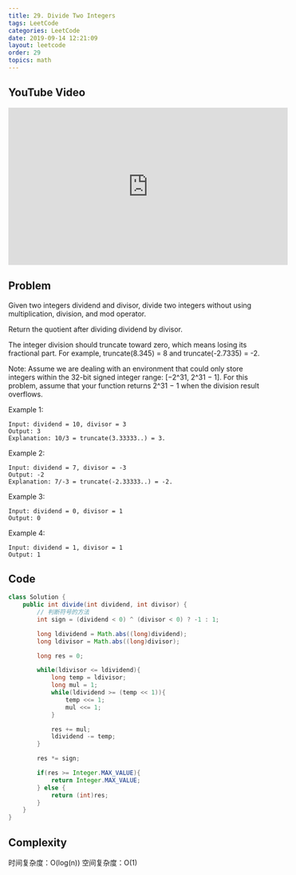 ```yaml
---
title: 29. Divide Two Integers
tags: LeetCode
categories: LeetCode
date: 2019-09-14 12:21:09
layout: leetcode
order: 29
topics: math
---
```


## YouTube Video

<iframe width="560" height="315" src="https://www.youtube.com/embed/XKuFGEGt5zo" frameborder="0" allow="accelerometer; autoplay; encrypted-media; gyroscope; picture-in-picture" allowfullscreen></iframe>

## Problem

Given two integers dividend and divisor, divide two integers without using multiplication, division, and mod operator.

Return the quotient after dividing dividend by divisor.

The integer division should truncate toward zero, which means losing its fractional part. For example, truncate(8.345) = 8 and truncate(-2.7335) = -2.

Note: Assume we are dealing with an environment that could only store integers within the 32-bit signed integer range: [−2^31, 2^31 − 1]. For this problem, assume that your function returns 2^31 − 1 when the division result overflows.
 

Example 1:
```
Input: dividend = 10, divisor = 3
Output: 3
Explanation: 10/3 = truncate(3.33333..) = 3.
```
Example 2:
```
Input: dividend = 7, divisor = -3
Output: -2
Explanation: 7/-3 = truncate(-2.33333..) = -2.
```
Example 3:
```
Input: dividend = 0, divisor = 1
Output: 0
```
Example 4:
```
Input: dividend = 1, divisor = 1
Output: 1
```
## Code

```java
class Solution {
    public int divide(int dividend, int divisor) {
        // 判断符号的方法
        int sign = (dividend < 0) ^ (divisor < 0) ? -1 : 1;

        long ldividend = Math.abs((long)dividend);
        long ldivisor = Math.abs((long)divisor);

        long res = 0;

        while(ldivisor <= ldividend){
            long temp = ldivisor;
            long mul = 1;
            while(ldividend >= (temp << 1)){
                temp <<= 1;
                mul <<= 1;
            }

            res += mul;
            ldividend -= temp;
        }

        res *= sign;

        if(res >= Integer.MAX_VALUE){
            return Integer.MAX_VALUE;
        } else {
            return (int)res;
        }
    }
}
```

## Complexity

时间复杂度：O(log(n))
空间复杂度：O(1)
